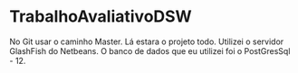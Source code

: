 # TrabalhoAvaliativoDSW
No Git usar o caminho Master. Lá estara o projeto todo.
Utilizei o servidor GlashFish do Netbeans.
O banco de dados que eu utilizei foi o PostGresSql - 12.
